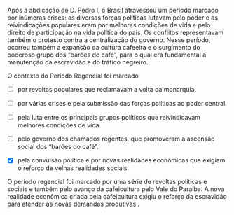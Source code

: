

Após a abdicação de D. Pedro I, o Brasil atravessou um período marcado por inúmeras crises: as diversas forças políticas lutavam pelo poder e as reivindicações populares eram por melhores condições de vida e pelo direito de participação na vida política do país. Os conflitos representavam também o protesto contra a centralização do governo. Nesse período, ocorreu também a expansão da cultura cafeeira e o surgimento do poderoso grupo dos “barões do café”, para o qual era fundamental a manutenção da escravidão e do tráfico negreiro.

O contexto do Período Regencial foi marcado



- [ ] por revoltas populares que reclamavam a volta da monarquia.
- [ ] por várias crises e pela submissão das forças políticas ao poder central.
- [ ] pela luta entre os principais grupos políticos que reivindicavam melhores condições de vida.
- [ ] pelo governo dos chamados regentes, que promoveram a ascensão social dos “barões do café”.
- [x] pela convulsão política e por novas realidades econômicas que exigiam o reforço de velhas realidades sociais.


O período regencial foi marcado por uma série de revoltas políticas e sociais e também pelo avanço da cafeicultura pelo Vale do Paraíba. A nova realidade econômica criada pela cafeicultura exigiu o reforço da escravidão para atender às novas demandas produtivas..
